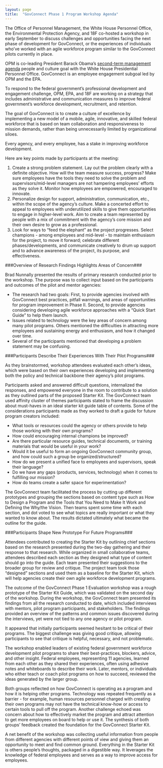 ```yaml
---
layout: page
title:  "GovConnect Phase 1 Program Workshop Agenda"
---
```


The Office of Personnel Management, the White House Personnel Office, the Environmental Protection Agency, and 18F co-hosted a workshop in early September to discuss challenges and opportunities facing the next phase of development for GovConnect, or the experiences of individuals who’ve worked with an agile workforce program similar to the GovConnect pilots currently in place.

OPM is co-leading President Barack Obama’s [second-term management agenda](https://www.whitehouse.gov/sites/default/files/omb/budget/fy2015/assets/fact_sheets/creating-a-21st-century-government.pdf) people and culture goal with the White House Presidential Personnel Office. GovConnect is an employee engagement subgoal led by OPM and the EPA.

To respond to the federal government’s professional development and engagement challenge, OPM, EPA, and 18F are working on a strategy that includes administrative and communication measures to improve federal government’s workforce development, recruitment, and retention.  

The goal of GovConnect is to create a culture of excellence by implementing a new model of a mobile, agile, innovative, and skilled federal workforce that is based on team collaboration and responsiveness to mission demands, rather than being unnecessarily limited by organizational siloes.

Every agency, and every employee, has a stake in improving workforce development. 

Here are key points made by participants at the meeting:

1. Create a strong problem statement. Lay out the problem clearly with a definite objective. How will the team measure success, progress? Make sure employees have the tools they need to solve the problem and supervisors/mid-level managers are not hampering employees' efforts as they solve it. Monitor how employees are empowered, encouraged to innovate.
2. Personalize design for support, administration, communication, etc., within the scope of the agency’s culture. Make a concerted effort to appeal to employees with underutilized skills to give them opportunities to engage in higher-level work. Aim to create a team represented by people with a mix of commitment with the agency’s core mission and their own desire to grow as a professional.
3. Look for ways to “feed the elephant” as the project progresses. Select champions - among employees and mid-level - to maintain enthusiasm for the project, to move it forward; celebrate different phases/developments, and communicate creatively to drum up support and to advance awareness of the project, its purpose, and effectiveness.

###Overview of Research Findings Highlights Areas of Concern###

Brad Nunnally presented the results of primary research conducted prior to the workshop. The purpose was to collect input based on the participants and outcomes of the pilot and mentor agencies:

* The research had two goals: First, to provide agencies involved with GovConnect best practices, pitfall warnings, and areas of opportunities for program improvement in Phase II. Second, to provide agencies considering developing agile workforce approaches with a “Quick Start Guide” to help them launch.
* Issues related to technology were the key areas of concern among many pilot programs. Others mentioned the difficulties in attracting more employees and sustaining energy and enthusiasm, and how it changed over time.
* Several of the participants mentioned that developing a problem statement may be confusing. 

###Participants Describe Their Experiences With Their Pilot Programs###

As they brainstormed, workshop attendees evaluated each other’s ideas, which were based on their own experiences developing and implementing both the policy and technical backbone their agency’s pilot programs. 

Participants asked and answered difficult questions, internalized the responses, and empowered everyone in the room to contribute to a solution as they outlined parts of the proposed Starter Kit. The GovConnect team used affinity cluster of themes participants stated to frame the discussion about must-haves in an ideal starter kit guide table of contents. Some of the considerations participants made as they worked to draft a guide for future program creators included:

* What tools or resources could the agency or others provide to help those working with their own programs?
* How could encouraging internal champions be improved?
* Are there particular resource guides, technical documents, or training materials that would be useful in your work?
* Would it be useful to form an ongoing GovConnect community group, and how could such a group be organized/structured?
* How do we present a unified face to employees and supervisors, speak their language?
* Do we have any gaps (products, services, technology) when it comes to fulfilling our mission?
* How do teams create a safer space for experimentation?

The GovConnect team facilitated the process by cutting up different prototypes and grouping the sections based on content type such as How to Design a Program and the Tools that You Need to Make It Work and Defining the Why/the Vision. Then teams spent some time with each section, and dot voted to see what topics are really important or what they wanted to know about. The results dictated ultimately what became the outline for the guide.

###Participants Shape New Prototype For Future Programs###

Attendees contributed to creating the Starter Kit by outlining chief sections based on the research presented during the two-day gathering and their response to that research. While organized in small collaborative teams, attendees described each section as they designed what type of content should go into the guide. Each team presented their suggestions to the broader group for review and critique. The project team took those “designed” sections and used them as a baseline for the Starter Kit, which will help agencies create their own agile workforce development programs.

The outcome of the GovConnect Phase 1 Evaluation workshop was a rough prototype of the Starter Kit Guide, which was validated on the second day of the workshop. During the workshop, the GovConnect team presented its findings from all the research conducted to date, which included interviews with mentors, pilot program participants, and stakeholders. The findings provided an overview of the patterns and common issues discovered during the interviews, yet were not tied to any one agency or pilot program.

It appeared that initially participants seemed hesitant to be critical of their programs. The biggest challenge was giving good critique, allowing participants to see that critique is helpful, necessary, and not problematic.

The workshop enabled leaders of existing federal government workforce development pilot programs to share their best-practices, blockers, advice, and other insight. Federal employees, representing 11 agencies, learned from each other as they shared their experiences, often using adhesive notes and whiteboards to describe their work. Later, mentors, or individuals who either teach or coach pilot programs on how to succeed, reviewed the ideas generated by the larger group. 

Both groups reflected on how GovConnect is operating as a program and how it is helping other programs. Technology was repeated frequently as a barrier - for example, human resources personnel charged with creating their own programs may not have the technical know-how or access to certain tools to pull off the program. Another challenge echoed was concern about how to effectively market the program and attract attention to get more employees on board to help or use it. The synthesis of both groups’ feedback created the foundation for the GovConnect Starter Kit.

A net benefit of the workshop was collecting useful information from people from different agencies with different points of view and giving them an opportunity to meet and find common ground. Everything in the Starter Kit is others people’s thoughts, packaged in a digestible way. It leverages the knowledge of federal employees and serves as a way to improve access for employees.
